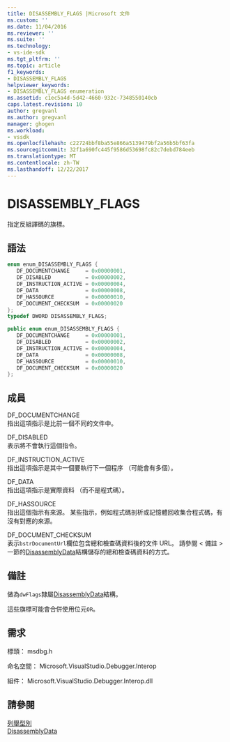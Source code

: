 ```yaml
---
title: DISASSEMBLY_FLAGS |Microsoft 文件
ms.custom: ''
ms.date: 11/04/2016
ms.reviewer: ''
ms.suite: ''
ms.technology:
- vs-ide-sdk
ms.tgt_pltfrm: ''
ms.topic: article
f1_keywords:
- DISASSEMBLY_FLAGS
helpviewer_keywords:
- DISASSEMBLY_FLAGS enumeration
ms.assetid: c1ec5a4d-5d42-4660-932c-7348550140cb
caps.latest.revision: 10
author: gregvanl
ms.author: gregvanl
manager: ghogen
ms.workload:
- vssdk
ms.openlocfilehash: c22724bbf8ba55e866a5139479bf2a56b5bf63fa
ms.sourcegitcommit: 32f1a690fc445f9586d53698fc82c7debd784eeb
ms.translationtype: MT
ms.contentlocale: zh-TW
ms.lasthandoff: 12/22/2017
---
```

# <a name="disassemblyflags"></a>DISASSEMBLY_FLAGS
指定反組譯碼的旗標。  
  
## <a name="syntax"></a>語法  
  
```cpp  
enum enum_DISASSEMBLY_FLAGS {   
   DF_DOCUMENTCHANGE     = 0x00000001,  
   DF_DISABLED           = 0x00000002,  
   DF_INSTRUCTION_ACTIVE = 0x00000004,  
   DF_DATA               = 0x00000008,  
   DF_HASSOURCE          = 0x00000010,  
   DF_DOCUMENT_CHECKSUM  = 0x00000020  
};  
typedef DWORD DISASSEMBLY_FLAGS;  
```  
  
```csharp  
public enum enum_DISASSEMBLY_FLAGS {   
   DF_DOCUMENTCHANGE     = 0x00000001,  
   DF_DISABLED           = 0x00000002,  
   DF_INSTRUCTION_ACTIVE = 0x00000004,  
   DF_DATA               = 0x00000008,  
   DF_HASSOURCE          = 0x00000010,  
   DF_DOCUMENT_CHECKSUM  = 0x00000020  
};  
```  
  
## <a name="members"></a>成員  
 DF_DOCUMENTCHANGE  
 指出這項指示是比前一個不同的文件中。  
  
 DF_DISABLED  
 表示將不會執行這個指令。  
  
 DF_INSTRUCTION_ACTIVE  
 指出這項指示是其中一個要執行下一個程序 （可能會有多個）。  
  
 DF_DATA  
 指出這項指示是實際資料 （而不是程式碼）。  
  
 DF_HASSOURCE  
 指出這個指示有來源。 某些指示，例如程式碼剖析或記憶體回收集合程式碼，有沒有對應的來源。  
  
 DF_DOCUMENT_CHECKSUM  
 表示`bstrDocumentUrl`欄位包含總和檢查碼資料後的文件 URL。 請參閱 < 備註 > 一節的[DisassemblyData](../../../extensibility/debugger/reference/disassemblydata.md)結構儲存的總和檢查碼資料的方式。  
  
## <a name="remarks"></a>備註  
 做為`dwFlags`隸屬[DisassemblyData](../../../extensibility/debugger/reference/disassemblydata.md)結構。  
  
 這些旗標可能會合併使用位元`OR`。  
  
## <a name="requirements"></a>需求  
 標頭： msdbg.h  
  
 命名空間： Microsoft.VisualStudio.Debugger.Interop  
  
 組件： Microsoft.VisualStudio.Debugger.Interop.dll  
  
## <a name="see-also"></a>請參閱  
 [列舉型別](../../../extensibility/debugger/reference/enumerations-visual-studio-debugging.md)   
 [DisassemblyData](../../../extensibility/debugger/reference/disassemblydata.md)